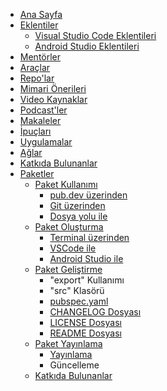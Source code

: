 <!-- docs/_sidebar.md -->
* [Ana Sayfa](README.md)
* [Eklentiler](soon.md)
  - [Visual Studio Code Eklentileri](extensions/vscode.md)
  - [Android Studio Eklentileri](soon.md)
* [Mentörler](soon.md)
* [Araçlar](soon.md)
* [Repo'lar](soon.md)
* [Mimari Önerileri](soon.md)
* [Video Kaynaklar](soon.md)
* [Podcast'ler](soon.md)
* [Makaleler](soon.md)
* [İpuçları](soon.md)
* [Uygulamalar](soon.md)
* [Ağlar](soon.md)
* [Katkıda Bulunanlar](soon.md)
* [Paketler](package-usage/package-usage.md)
  - [Paket Kullanımı](package-usage/package-usage.md)
    - [pub.dev üzerinden](package-usage/from-pubdev.md)
    - [Git üzerinden](package-usage/from-git.md)
    - [Dosya yolu ile](package-usage/by-file-path.md)
  - [Paket Oluşturma](creating-package/creating-package.md)
    - [Terminal üzerinden](creating-package/from-terminal.md)
    - [VSCode ile](creating-package/with-vscode.md)
    - [Android Studio ile](creating-package/with-androidstudio.md)
  - [Paket Geliştirme](package-development/package-development.md)
    - "export" Kullanımı
    - "src" Klasörü
    - [pubspec.yaml](package-development/pubspec-file.md)
    - [CHANGELOG Dosyası](package-development/changelog-file.md)
    - [LICENSE Dosyası](package-development/license-file.md)
    - [README Dosyası](package-development/readme-file.md)
  - [Paket Yayınlama](publishing-package/publishing-package.md)
    - [Yayınlama](publishing-package/publishing.md)
    - Güncelleme
  - [Katkıda Bulunanlar](contributors/contributors.md)
